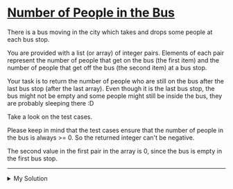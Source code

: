 # [Number of People in the Bus](https://www.codewars.com/kata/5648b12ce68d9daa6b000099)

There is a bus moving in the city which takes and drops some people at each bus stop.

You are provided with a list (or array) of integer pairs. Elements of each pair represent the number of people that get on the bus (the first item) and the number of people that get off the bus (the second item) at a bus stop.

Your task is to return the number of people who are still on the bus after the last bus stop (after the last array). Even though it is the last bus stop, the bus might not be empty and some people might still be inside the bus, they are probably sleeping there :D

Take a look on the test cases.

Please keep in mind that the test cases ensure that the number of people in the bus is always >= 0. So the returned integer can't be negative.

The second value in the first pair in the array is 0, since the bus is empty in the first bus stop.

---

<details><summary>My Solution</summary>

```js
var number = function (busStops) {
  return busStops
    .map(stop => stop[0] - stop[1])
    .reduce((remain, diff) => {
      return (remain += diff)
    }, 0)
}
```

</details>
